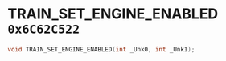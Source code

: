 # TRAIN_SET_ENGINE_ENABLED `0x6C62C522`

```cpp
void TRAIN_SET_ENGINE_ENABLED(int _Unk0, int _Unk1);
```